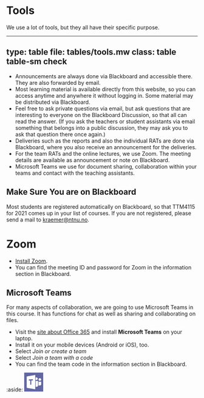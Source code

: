 # Tools

We use a lot of tools, but they all have their specific purpose. 


---
type: table
file: tables/tools.mw
class: table table-sm check
---


* Announcements are always done via Blackboard and accessible there. They are also forwarded by email. 
* Most learning material is available directly from this website, so you can access anytime and anywhere it without logging in. Some material may be distributed via Blackboard.
* Feel free to ask private questions via email, but ask questions that are interesting to everyone on the Blackboard Discussion, so that all can read the answer. (If you ask the teachers or student assistants via email something that belongs into a public discussion, they may ask you to ask that question there once again.) 
* Deliveries such as the reports and also the individual RATs are done via Blackboard, where you also receive an announcement for the deliveries.
* For the team RATs and the online lectures, we use Zoom. The meeting details are available as announcement or note on Blackboard. 
* Microsoft Teams we use for document sharing, collaboration within your teams and contact with the teaching assistants. 



## Make Sure You are on Blackboard

Most students are registered automatically on Blackboard, so that TTM4115 for 2021 comes up in your list of courses. 
If you are not registered, please send a mail to kraemer@ntnu.no.


# Zoom

* [Install Zoom](https://innsida.ntnu.no/wiki/-/wiki/Norsk/zoom+-+last+ned+og+installer).
* You can find the meeting ID and password for Zoom in the information section in Blackboard.


## Microsoft Teams

For many aspects of collaboration, we are going to use Microsoft Teams in this course. It has functions for chat as well as sharing and collaborating on files. 

* Visit the [site about Office 365](https://innsida.ntnu.no/wiki/-/wiki/English/Office+365) and install **Microsoft Teams** on your laptop.
* Install it on your mobile devices (Android or iOS), too.
* Select *Join or create a team*
* Select *Join a team with a code*
* You can find the team code in the information section in Blackboard.

:aside: 
<img width="50px" src="figures/msteams.jpg"/>






